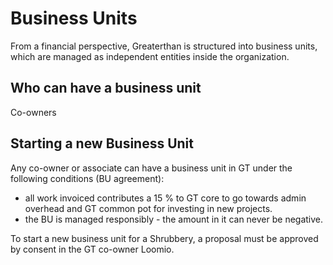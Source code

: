 # Business Units

From a financial perspective, Greaterthan is structured into business units, which are managed as independent entities inside the organization. 

## Who can have a business unit

Co-owners

## Starting a new Business Unit

Any co-owner or associate can have a business unit in GT under the following conditions \(BU agreement\): 

* all work invoiced contributes a 15 % to GT core to go towards admin overhead and GT common pot for investing in new projects.
*  the BU is managed responsibly - the amount in it can never be negative. 

To start a new business unit for a Shrubbery, a proposal must be approved by consent in the GT co-owner Loomio.


